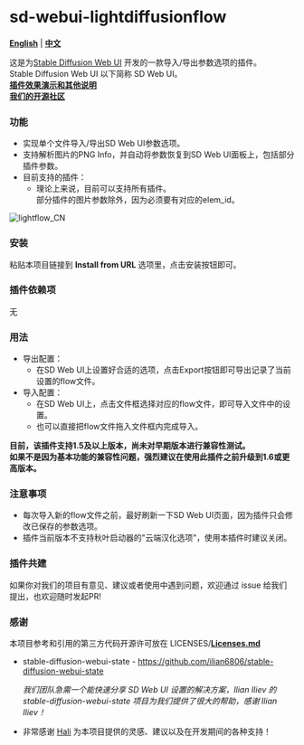 <p float="left">
    <img alt="" src="https://img.shields.io/badge/JavaScript-323330?style=for-the-badge&logo=javascript&logoColor=F7DF1E" />
    <img alt="" src="https://img.shields.io/badge/Python-FFD43B?style=for-the-badge&logo=python&logoColor=blue" />
</p>

# sd-webui-lightdiffusionflow

[**English**](./README.md) | [**中文**](./README_CN.md)

这是为[Stable Diffusion Web UI](https://github.com/AUTOMATIC1111/stable-diffusion-webui) 开发的一款导入/导出参数选项的插件。  
Stable Diffusion Web UI 以下简称 SD Web UI。  
[**插件效果演示和其他说明**](https://fvkij7wuqx9.feishu.cn/docx/HgZndihraotmmzxFni7cFZISnvb)  
[**我们的开源社区**](https://www.lightflow.ai/)

### 功能

* 实现单个文件导入/导出SD Web UI参数选项。
* 支持解析图片的PNG Info，并自动将参数恢复到SD Web UI面板上，包括部分插件参数。
* 目前支持的插件：
    - 理论上来说，目前可以支持所有插件。  
    部分插件的图片参数除外，因为必须要有对应的elem_id。

![lightflow_CN](https://github.com/Tencent/LightDiffusionFlow/assets/20501414/492f7408-7729-4370-b0f9-c17a80211029)

### 安装

粘贴本项目链接到 **Install from URL** 选项里，点击安装按钮即可。

### 插件依赖项

无

### 用法

* 导出配置：
    - 在SD Web UI上设置好合适的选项，点击Export按钮即可导出记录了当前设置的flow文件。
* 导入配置：
    - 在SD Web UI上，点击文件框选择对应的flow文件，即可导入文件中的设置。
    - 也可以直接把flow文件拖入文件框内完成导入。

**目前，该插件支持1.5及以上版本，尚未对早期版本进行兼容性测试。**  
**如果不是因为基本功能的兼容性问题，强烈建议在使用此插件之前升级到1.6或更高版本。**
### 注意事项

* 每次导入新的flow文件之前，最好刷新一下SD Web UI页面，因为插件只会修改已保存的参数选项。
* 插件当前版本不支持秋叶启动器的"云端汉化选项"，使用本插件时建议关闭。

### 插件共建

如果你对我们的项目有意见、建议或者使用中遇到问题，欢迎通过 issue 给我们提出，也欢迎随时发起PR!

### 感谢

本项目参考和引用的第三方代码开源许可放在 LICENSES/[**Licenses.md**](./LICENSES/Licenses.md)

- stable-diffusion-webui-state - https://github.com/ilian6806/stable-diffusion-webui-state

    *我们团队急需一个能快速分享 SD Web UI 设置的解决方案，Ilian Iliev 的 stable-diffusion-webui-state 项目为我们提供了很大的帮助，感谢 Ilian Iliev！*

- 非常感谢 [Hali](https://github.com/ThisHaliHali) 为本项目提供的灵感、建议以及在开发期间的各种支持！

